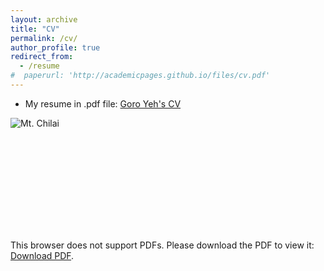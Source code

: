 ```yaml
---
layout: archive
title: "CV"
permalink: /cv/
author_profile: true
redirect_from:
  - /resume
#  paperurl: 'http://academicpages.github.io/files/cv.pdf'  
---
```


* My resume in .pdf file:
[Goro Yeh's CV](https://drive.google.com/file/d/16i8rDfJfiSHm-eBh8rU1uK4P0nkywc1O/view?usp=sharing)

![Mt. Chilai](https://goroyeh56.github.io/images/Mt_Chilai.jpg)

<!-- ![](http://goroyeh56.github.io/images/CV01.jpg)
![](http://goroyeh56.github.io/images/CV02.jpg) -->
<!-- Google Drive -->


<!-- {% comment %} -->
<!-- <embed src="http://goroyeh56.github.io/files/Goro_CV_medium_general.pdf" /> -->
<object data="https://drive.google.com/file/d/18Jp9lQVMSj2VNzi6WRnHwBzhAKv25aID/view?usp=sharing" type="application/pdf" width="700px" height="700px">
    <embed src="https://drive.google.com/file/d/18Jp9lQVMSj2VNzi6WRnHwBzhAKv25aID/view?usp=sharing">
        <p>This browser does not support PDFs. Please download the PDF to view it: <a href="https://drive.google.com/file/d/18Jp9lQVMSj2VNzi6WRnHwBzhAKv25aID/view?usp=sharing">Download PDF</a>.</p>
    </embed>
</object>

<!-- {% include base_path %} -->
<!-- 
Education
======
* B.S. in IPE, National Tsing Hua University, 2012
* M.S. in Jekyll, GitHub University, 2014
* Ph.D in Version Control Theory, GitHub University, 2018 (expected)

Work experience
======
* Summer 2015: Research Assistant
  * Github University
  * Duties included: Tagging issues
  * Supervisor: Professor Git

* Fall 2015: Research Assistant
  * Github University
  * Duties included: Merging pull requests
  * Supervisor: Professor Hub
  
Skills
======
* Skill 1
* Skill 2
  * Sub-skill 2.1
  * Sub-skill 2.2
  * Sub-skill 2.3
* Skill 3

Publications
======
  <ul>{% for post in site.publications %}
    {% include archive-single-cv.html %}
  {% endfor %}</ul>
  
Talks
======
  <ul>{% for post in site.talks %}
    {% include archive-single-talk-cv.html %}
  {% endfor %}</ul>
  
Teaching
======
  <ul>{% for post in site.teaching %}
    {% include archive-single-cv.html %}
  {% endfor %}</ul>
  
Service and leadership
======
* Currently signed in to 43 different slack teams
 -->
 <!-- {% endcomment %} -->